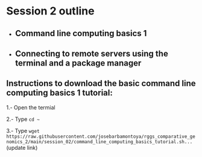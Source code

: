# Session 2 outline

* ## Command line computing basics 1
* ## Connecting to remote servers using the terminal and a package manager

## Instructions to download the basic command line computing basics 1 tutorial:
1.- Open the termial
  
2.- Type `cd ~`
  
3.- Type `wget https://raw.githubusercontent.com/josebarbamontoya/rggs_comparative_genomics_2/main/session_02/command_line_computing_basics_tutorial.sh...` (update link)


